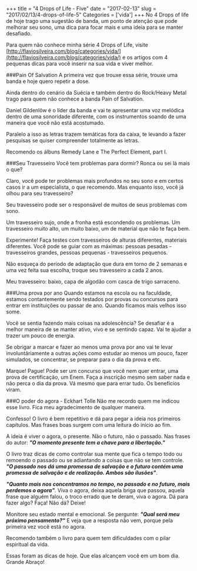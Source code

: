 +++
title = "4 Drops of Life - Five"
date = "2017-02-13"
slug = "2017/02/13/4-drops-of-life-5"
Categories = ['vida']
+++
No 4 Drops of life de hoje trago uma sugestão de banda, um ponto de atenção que pode melhorar seu sono, uma dica para focar mais e uma ideia para se manter desafiado.

Para quem não conhece minha série 4 Drops of Life, visite [http://flaviosilveira.com/blog/categories/vida/](http://flaviosilveira.com/blog/categories/vida/) e os artigos com 4 pequenas dicas para você inserir na sua vida e viver melhor.

###Pain Of Salvation
A primeira vez que trouxe essa série, trouxe uma banda e hoje quero repetir a dose.

Ainda dentro do cenário da Suécia e também dentro do Rock/Heavy Metal trago para quem não conhece a banda Pain of Salvation.

Daniel Gildenlõw é o líder da banda e vai te apresentar uma voz melódica dentro de uma sonoridade diferente, com os instrumentos soando de uma maneira que você não está acostumado.

Paralelo a isso as letras trazem temáticas fora da caixa, te levando a fazer pesquisas se quiser compreender totalmente as letras.

Recomendo os álbuns Remedy Lane e The Perfect Element, part I.

<!--more-->
###Seu Travesseiro
Você tem problemas para dormir? Ronca ou sei lá mais o que?

Claro, você pode ter problemas mais profundos no seu sono e em certos casos ir a um especialista, o que recomendo. Mas enquanto isso, você já olhou para seu travesseiro?

Seu travesseiro pode ser o responsável de muitos de seus problemas com sono.

Um travesseiro sujo, onde a fronha está escondendo os problemas. Um travesseiro muito alto, um muito baixo, um de material que não te faça bem.

Experimente! Faça testes com travesseiros de alturas diferentes, materiais diferentes. Você pode se guiar com as máximas: pessoas pesadas - travesseiros grandes, pessoas pequenas - travesseiros pequenos.

Não esqueça do período de adaptação que dura em torno de 2 semanas e uma vez feita sua escolha, troque seu travesseiro a cada 2 anos.

Meu travesseiro: baixo, capa de algodão com casca de trigo sarraceno.

###Uma prova por ano
Quando estamos na escola ou na faculdade, estamos contantemente sendo testados por provas ou concursos para entrar em instituições ou passar de ano. Quando ficamos mais velhos isso some. 

Você se sentia fazendo mais coisas na adolescência? Se desafiar é a melhor maneira de se manter ativo, vivo e se sentindo capaz. Vai te ajudar a trazer um pouco de energia.

Se obrigar a marcar e fazer ao menos uma prova por ano vai te levar involuntáriamente a outras ações como estudar ao menos um pouco, fazer simulados, se concentrar, se preparar para o dia da prova e etc.

Marque! Pague! Pode ser um concurso que você nem quer entrar, uma prova de certificação, um Enem. Faça a inscrição mesmo sem saber nada e não perca o dia da prova. Vá mesmo que para errar tudo. Os benefícios viram.

###O poder do agora - Eckhart Tolle
Não me recordo quem me indicou esse livro. Fica meu agradecimento de qualquer maneira.

Confesso! O livro é bem repetitivo e dá para pegar a ideia nos primeiros capítulos. Mas frases boas surgem com uma leitura do início ao fim.

A ideia é viver o agora, o presente. Não o futuro, não o passado. Nas frases do autor: ***"O momento presente tem a chave para a libertação."***

O livro traz dicas de como controlar sua mente que fica o tempo todo ou remoendo o passado ou se adiantando a coisas que não se tem controle. ***"O passado nos dá uma promessa de salvação e o futuro contém uma promessa de salvação e de realização. Ambos são ilusões"***.

***"Quanto mais nos concentramos no tempo, no passado e no futuro, mais perdemos o agora"***. Viva o agora, deixa aquela briga que passou, aquela frase que alguém falou, o troco errado que te deram, viva o agora. Dá para fazer algo? Faça! Não dá? Deixe!

Monitore seu estado mental e emocional. Se pergunte: ***"Qual será meu próximo pensamento?"*** E veja que a resposta não vem, porque pela primeira vez você está no agora.

Recomendo também o livro para quem tem dificuldades com o pilar espiritual da vida.

Essas foram as dicas de hoje. Que elas alcançem você em um bom dia. Grande Abraço!
